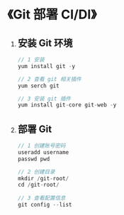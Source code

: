 # 《Git 部署 CI/DI》

1. ## 安装 Git 环境

   ```java
   // 1 安装
   yum install git -y

   // 2 查看 git 相关插件
   yum serch git

   // 3 安装 git 插件
   yum install git-core git-web -y
   ```

2. ## 部署 Git

   ```java
   // 1 创建账号密码
   useradd username
   passwd pwd

   // 2 创建目录
   mkdir /git-root/
   cd /git-root/
       
   // 3 查看配置信息
   git config --list

   ```

   ​









